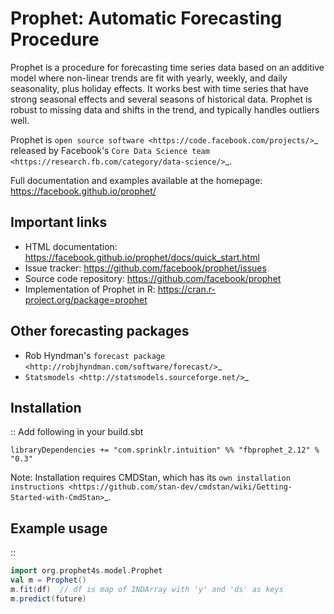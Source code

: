 Prophet: Automatic Forecasting Procedure
========================================

Prophet is a procedure for forecasting time series data based on an additive model where non-linear trends are fit with yearly, weekly, and daily seasonality, plus holiday effects. It works best with time series that have strong seasonal effects and several seasons of historical data. Prophet is robust to missing data and shifts in the trend, and typically handles outliers well.

Prophet is `open source software <https://code.facebook.com/projects/>`_ released by Facebook's `Core Data Science team <https://research.fb.com/category/data-science/>`_.

Full documentation and examples available at the homepage: https://facebook.github.io/prophet/

Important links
---------------

- HTML documentation: https://facebook.github.io/prophet/docs/quick_start.html
- Issue tracker: https://github.com/facebook/prophet/issues
- Source code repository: https://github.com/facebook/prophet
- Implementation of Prophet in R: https://cran.r-project.org/package=prophet


Other forecasting packages
--------------------------

- Rob Hyndman's `forecast package <http://robjhyndman.com/software/forecast/>`_
- `Statsmodels <http://statsmodels.sourceforge.net/>`_


Installation
------------

::
Add following in your build.sbt
```sbtshell
libraryDependencies += "com.sprinklr.intuition" %% "fbprophet_2.12" % "0.3"
```

Note:  Installation requires CMDStan, which has its `own installation instructions <https://github.com/stan-dev/cmdstan/wiki/Getting-Started-with-CmdStan>`_.      

Example usage
-------------
::
```scala
import org.prophet4s.model.Prophet
val m = Prophet()
m.fit(df)  // df is map of INDArray with 'y' and 'ds' as keys
m.predict(future)
```


